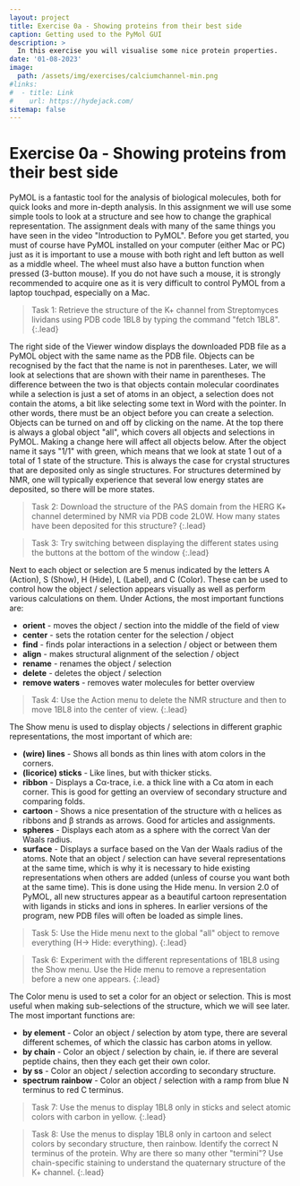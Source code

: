 ```yaml
---
layout: project
title: Exercise 0a - Showing proteins from their best side
caption: Getting used to the PyMol GUI
description: >
  In this exercise you will visualise some nice protein properties.
date: '01-08-2023'
image: 
  path: /assets/img/exercises/calciumchannel-min.png
#links:
#  - title: Link
#    url: https://hydejack.com/
sitemap: false
---
```


# Exercise 0a - Showing proteins from their best side

PyMOL is a fantastic tool for the analysis of biological molecules, both for quick looks and more in-depth analysis. In this assignment we will use some simple tools to look at a structure and see how to change the graphical representation. The assignment deals with many of the same things you have seen in the video "Introduction to PyMOL".
Before you get started, you must of course have PyMOL installed on your computer (either Mac or PC) just as it is important to use a mouse with both right and left button as well as a middle wheel. The wheel must also have a button function when pressed (3-button mouse). If you do not have such a mouse, it is strongly recommended to acquire one as it is very difficult to control PyMOL from a laptop touchpad, especially on a Mac.

> Task 1: Retrieve the structure of the K+ channel from Streptomyces lividans using PDB code 1BL8 by typing the command "fetch 1BL8".
{:.lead}

The right side of the Viewer window displays the downloaded PDB file as a PyMOL object with the same name as the PDB file. Objects can be recognised by the fact that the name is not in parentheses. Later, we will look at selections that are shown with their name in parentheses. The difference between the two is that objects contain molecular coordinates while a selection is just a set of atoms in an object, a selection does not contain the atoms, a bit like selecting some text in Word with the pointer. In other words, there must be an object before you can create a selection. Objects can be turned on and off by clicking on the name.
At the top there is always a global object "all", which covers all objects and selections in PyMOL. Making a change here will affect all objects below.
After the object name it says "1/1" with green, which means that we look at state 1 out of a total of 1 state of the structure. This is always the case for crystal structures that are deposited only as single structures. For structures determined by NMR, one will typically experience that several low energy states are deposited, so there will be more states.

> Task 2: Download the structure of the PAS domain from the HERG K+ channel determined by NMR via PDB code 2L0W. How many states have been deposited for this structure?
{:.lead}

> Task 3: Try switching between displaying the different states using the buttons at the bottom of the window
{:.lead}

Next to each object or selection are 5 menus indicated by the letters A (Action), S (Show), H (Hide), L (Label), and C (Color). These can be used to control how the object / selection appears visually as well as perform various calculations on them.
Under Actions, the most important functions are:
- **orient** - moves the object / section into the middle of the field of view
- **center** - sets the rotation center for the selection / object
- **find** - finds polar interactions in a selection / object or between them
- **align** - makes structural alignment of the selection / object
- **rename** - renames the object / selection
- **delete** - deletes the object / selection
- **remove waters** - removes water molecules for better overview

> Task 4: Use the Action menu to delete the NMR structure and then to move 1BL8 into the center of view.
{:.lead}

The Show menu is used to display objects / selections in different graphic representations, the most important of which are:
- **(wire) lines** - Shows all bonds as thin lines with atom colors in the corners.
- **(licorice) sticks** - Like lines, but with thicker sticks.
- **ribbon** - Displays a Cα-trace, i.e. a thick line with a Cα atom in each corner. This is good for getting an overview of secondary structure and comparing folds.
- **cartoon** - Shows a nice presentation of the structure with α helices as ribbons and β strands as arrows. Good for articles and assignments.
- **spheres** - Displays each atom as a sphere with the correct Van der Waals radius.
- **surface** - Displays a surface based on the Van der Waals radius of the atoms.
Note that an object / selection can have several representations at the same time, which is why it is necessary to hide existing representations when others are added (unless of course you want both at the same time). This is done using the Hide menu.
In version 2.0 of PyMOL, all new structures appear as a beautiful cartoon representation with ligands in sticks and ions in spheres. In earlier versions of the program, new PDB files will often be loaded as simple lines.

> Task 5: Use the Hide menu next to the global "all" object to remove everything (H-> Hide: everything).
{:.lead}

> Task 6: Experiment with the different representations of 1BL8 using the Show menu. Use the Hide menu to remove a representation before a new one appears.
{:.lead}

The Color menu is used to set a color for an object or selection. This is most useful when making sub-selections of the structure, which we will see later. The most important functions are:
- **by element** - Color an object / selection by atom type, there are several different schemes, of which the classic has carbon atoms in yellow.
- **by chain** - Color an object / selection by chain, ie. if there are several peptide chains, then they each get their own color.
- **by ss** - Color an object / selection according to secondary structure.
- **spectrum rainbow** - Color an object / selection with a ramp from blue N terminus to red C terminus.

> Task 7: Use the menus to display 1BL8 only in sticks and select atomic colors with carbon in yellow.
{:.lead}

> Task 8: Use the menus to display 1BL8 only in cartoon and select colors by secondary structure, then rainbow. Identify the correct N terminus of the protein. Why are there so many other "termini"? Use chain-specific staining to understand the quaternary structure of the K+ channel.
{:.lead}
<!-- 
* toc
{:toc} -->



